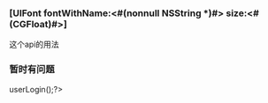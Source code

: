 ###    [UIFont fontWithName:<#(nonnull NSString *)#> size:<#(CGFloat)#>]

这个api的用法



### 暂时有问题


<?php

class Users { // 用户登录 function userLogin() {

 $inputData = file_get_contents('php://input');

 $inputJson = json_decode($inputData);

  if (isset($inputJson['username']) && isset($inputJson['password'])) { // 获取请求参数 $userName = $inputJson['username']; $userPassword = $inputJson['password']; } else { $data = file_get_contents('login0.json');

 $result = json_decode($data, true); echo json_encode($inputJson);  return; }  if ($userName == '15117971290' && $userPassword == '060053') { // 将查询结果绑定到数据字典 $data = file_get_contents('login1.json');

 $result = json_decode($data, true); // 将数据字典使用JSON编码 echo json_encode($result); } else { $data = file_get_contents('login0.json');

 $result = json_decode($data, true);

 echo json_encode($result); }  return; }}

header('Content-Type:application/json;charset=utf-8');$it = new Users;$it->userLogin();?>

